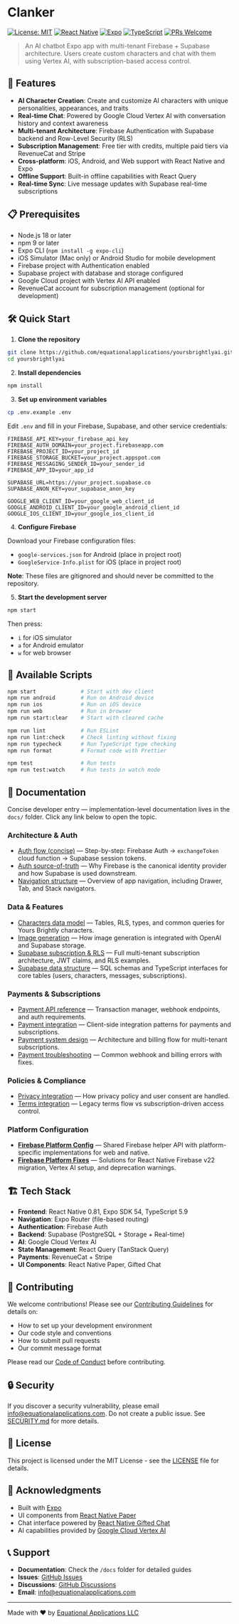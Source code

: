 # Clanker

[![License: MIT](https://img.shields.io/badge/License-MIT-yellow.svg)](https://opensource.org/licenses/MIT)
[![React Native](https://img.shields.io/badge/React%20Native-0.81-blue.svg)](https://reactnative.dev/)
[![Expo](https://img.shields.io/badge/Expo-54-000020.svg)](https://expo.dev/)
[![TypeScript](https://img.shields.io/badge/TypeScript-5.9-blue.svg)](https://www.typescriptlang.org/)
[![PRs Welcome](https://img.shields.io/badge/PRs-welcome-brightgreen.svg)](CONTRIBUTING.md)

> An AI chatbot Expo app with multi-tenant Firebase + Supabase architecture. Users create custom characters and chat with them using Vertex AI, with subscription-based access control.

## 🚀 Features

- **AI Character Creation**: Create and customize AI characters with unique personalities, appearances, and traits
- **Real-time Chat**: Powered by Google Cloud Vertex AI with conversation history and context awareness
- **Multi-tenant Architecture**: Firebase Authentication with Supabase backend and Row-Level Security (RLS)
- **Subscription Management**: Free tier with credits, multiple paid tiers via RevenueCat and Stripe
- **Cross-platform**: iOS, Android, and Web support with React Native and Expo
- **Offline Support**: Built-in offline capabilities with React Query
- **Real-time Sync**: Live message updates with Supabase real-time subscriptions

## 📋 Prerequisites

- Node.js 18 or later
- npm 9 or later
- Expo CLI (`npm install -g expo-cli`)
- iOS Simulator (Mac only) or Android Studio for mobile development
- Firebase project with Authentication enabled
- Supabase project with database and storage configured
- Google Cloud project with Vertex AI API enabled
- RevenueCat account for subscription management (optional for development)

## 🛠️ Quick Start

1. **Clone the repository**

```bash
git clone https://github.com/equationalapplications/yoursbrightlyai.git
cd yoursbrightlyai
```

2. **Install dependencies**

```bash
npm install
```

3. **Set up environment variables**

```bash
cp .env.example .env
```

Edit `.env` and fill in your Firebase, Supabase, and other service credentials:

```env
FIREBASE_API_KEY=your_firebase_api_key
FIREBASE_AUTH_DOMAIN=your_project.firebaseapp.com
FIREBASE_PROJECT_ID=your_project_id
FIREBASE_STORAGE_BUCKET=your_project.appspot.com
FIREBASE_MESSAGING_SENDER_ID=your_sender_id
FIREBASE_APP_ID=your_app_id

SUPABASE_URL=https://your_project.supabase.co
SUPABASE_ANON_KEY=your_supabase_anon_key

GOOGLE_WEB_CLIENT_ID=your_google_web_client_id
GOOGLE_ANDROID_CLIENT_ID=your_google_android_client_id
GOOGLE_IOS_CLIENT_ID=your_google_ios_client_id
```

4. **Configure Firebase**

Download your Firebase configuration files:
- `google-services.json` for Android (place in project root)
- `GoogleService-Info.plist` for iOS (place in project root)

**Note**: These files are gitignored and should never be committed to the repository.

5. **Start the development server**

```bash
npm start
```

Then press:
- `i` for iOS simulator
- `a` for Android emulator
- `w` for web browser

## 📱 Available Scripts

```bash
npm start              # Start with dev client
npm run android        # Run on Android device
npm run ios            # Run on iOS device
npm run web            # Run in browser
npm run start:clear    # Start with cleared cache

npm run lint           # Run ESLint
npm run lint:check     # Check linting without fixing
npm run typecheck      # Run TypeScript type checking
npm run format         # Format code with Prettier

npm test               # Run tests
npm run test:watch     # Run tests in watch mode
```

## 📖 Documentation

Concise developer entry — implementation-level documentation lives in the `docs/` folder. Click any link below to open the topic.

### Architecture & Auth

- [Auth flow (concise)](docs/AUTH_FLOW.md) — Step-by-step: Firebase Auth → `exchangeToken` cloud function → Supabase session tokens.
- [Auth source-of-truth](docs/AUTH_SOURCE_OF_TRUTH.md) — Why Firebase is the canonical identity provider and how Supabase is used downstream.
- [Navigation structure](docs/NAVIGATION.md) — Overview of app navigation, including Drawer, Tab, and Stack navigators.

### Data & Features

- [Characters data model](docs/CHARACTERS.md) — Tables, RLS, types, and common queries for Yours Brightly characters.
- [Image generation](docs/IMAGE_GENERATION.md) — How image generation is integrated with OpenAI and Supabase storage.
- [Supabase subscription & RLS](docs/SUPABASE_AUTH.md) — Full multi-tenant subscription architecture, JWT claims, and RLS examples.
- [Supabase data structure](docs/SUPABASE_DATA_STRUCTURE.md) — SQL schemas and TypeScript interfaces for core tables (users, characters, messages, subscriptions).

### Payments & Subscriptions

- [Payment API reference](docs/PAYMENT_API.md) — Transaction manager, webhook endpoints, and auth requirements.
- [Payment integration](docs/PAYMENT_INTEGRATION.md) — Client-side integration patterns for payments and subscriptions.
- [Payment system design](docs/PAYMENT_SYSTEM.md) — Architecture and billing flow for multi-tenant subscriptions.
- [Payment troubleshooting](docs/PAYMENT_TROUBLESHOOTING.md) — Common webhook and billing errors with fixes.

### Policies & Compliance

- [Privacy integration](docs/PRIVACY_INTEGRATION.md) — How privacy policy and user consent are handled.
- [Terms integration](docs/TERMS_INTEGRATION.md) — Legacy terms flow vs subscription-driven access control.

### Platform Configuration

- **[Firebase Platform Config](docs/FIREBASE_PLATFORM_CONFIG.md)** — Shared Firebase helper API with platform-specific implementations for web and native.
- **[Firebase Platform Fixes](docs/FIREBASE_PLATFORM_FIXES.md)** — Solutions for React Native Firebase v22 migration, Vertex AI setup, and deprecation warnings.

## 🏗️ Tech Stack

- **Frontend**: React Native 0.81, Expo SDK 54, TypeScript 5.9
- **Navigation**: Expo Router (file-based routing)
- **Authentication**: Firebase Auth
- **Backend**: Supabase (PostgreSQL + Storage + Real-time)
- **AI**: Google Cloud Vertex AI
- **State Management**: React Query (TanStack Query)
- **Payments**: RevenueCat + Stripe
- **UI Components**: React Native Paper, Gifted Chat

## 🤝 Contributing

We welcome contributions! Please see our [Contributing Guidelines](CONTRIBUTING.md) for details on:

- How to set up your development environment
- Our code style and conventions
- How to submit pull requests
- Our commit message format

Please read our [Code of Conduct](CODE_OF_CONDUCT.md) before contributing.

## 🔒 Security

If you discover a security vulnerability, please email [info@equationalapplications.com](mailto:info@equationalapplications.com). Do not create a public issue. See [SECURITY.md](SECURITY.md) for more details.

## 📄 License

This project is licensed under the MIT License - see the [LICENSE](LICENSE) file for details.

## 🙏 Acknowledgments

- Built with [Expo](https://expo.dev/)
- UI components from [React Native Paper](https://reactnativepaper.com/)
- Chat interface powered by [React Native Gifted Chat](https://github.com/FaridSafi/react-native-gifted-chat)
- AI capabilities provided by [Google Cloud Vertex AI](https://cloud.google.com/vertex-ai)

## 📞 Support

- **Documentation**: Check the `/docs` folder for detailed guides
- **Issues**: [GitHub Issues](https://github.com/equationalapplications/yoursbrightlyai/issues)
- **Discussions**: [GitHub Discussions](https://github.com/equationalapplications/yoursbrightlyai/discussions)
- **Email**: [info@equationalapplications.com](mailto:info@equationalapplications.com)

---

Made with ❤️ by [Equational Applications LLC](https://equationalapplications.com)
